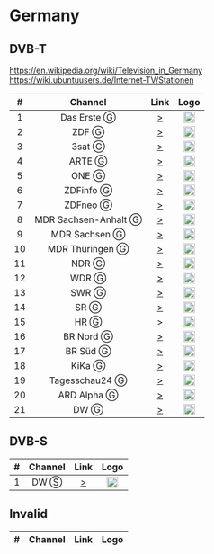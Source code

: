 <h1>Germany</h1>

<h2>DVB-T</h2>

https://en.wikipedia.org/wiki/Television_in_Germany
https://wiki.ubuntuusers.de/Internet-TV/Stationen

| #   | Channel        | Link  | Logo |
|:---:|:--------------:|:-----:|:-----:
| 1   | Das Erste Ⓖ   | [>](https://mcdn.daserste.de/daserste/de/master_3628.m3u8) | <img height="20" src="https://i.imgur.com/kRq4CIF.png"/> |
| 2   | ZDF Ⓖ         | [>](http://zdf-hls-15.akamaized.net/hls/live/2016498/de/veryhigh/master.m3u8) | <img height="20" src="https://i.imgur.com/JosNLQ0.png"/> |
| 3   | 3sat Ⓖ        | [>](https://zdf-hls-18.akamaized.net/hls/live/2016501/dach/veryhigh/master.m3u8) | <img height="20" src="https://i.imgur.com/2r7GK0L.png"/> |
| 4   | ARTE Ⓖ        | [>](https://artelive-lh.akamaihd.net/i/artelive_de@393591/index_1_av-p.m3u8) | <img height="20" src="https://i.imgur.com/fojjpeg.png"/> |
| 5   | ONE Ⓖ         | [>](https://onelivestream-lh.akamaihd.net/i/one_livestream@568814/index_4_av-p.m3u8) | <img height="20" src="https://i.imgur.com/zu5gaQU.png"/> |
| 6   | ZDFinfo Ⓖ     | [>](https://zdf-hls-17.akamaized.net/hls/live/2016500/de/veryhigh/master.m3u8) | <img height="20" src="https://i.imgur.com/0jcN11J.png"/> |
| 7   | ZDFneo Ⓖ      | [>](https://zdf-hls-16.akamaized.net/hls/live/2016499/de/veryhigh/master.m3u8) | <img height="20" src="https://i.imgur.com/XMPIWeS.png"/> |
| 8   | MDR Sachsen-Anhalt Ⓖ      | [>](https://mdrtvsahls.akamaized.net/hls/live/2016879/mdrtvsa/master.m3u8) | <img height="20" src="https://raw.githubusercontent.com/cytec/tvlogos/master/mdr.png"/> |
| 9   | MDR Sachsen Ⓖ      | [>](https://mdrtvsnhls.akamaized.net/hls/live/2016928/mdrtvsn/master.m3u8) | <img height="20" src="https://raw.githubusercontent.com/cytec/tvlogos/master/mdr.png"/> |
| 10   | MDR Thüringen Ⓖ      | [>](https://mdrtvthhls.akamaized.net/hls/live/2016880/mdrtvth/master.m3u8) | <img height="20" src="https://raw.githubusercontent.com/cytec/tvlogos/master/mdr.png"/> |
| 11   | NDR Ⓖ      | [>](https://ndrfs-lh.akamaihd.net/i/ndrfs_nds@430233/index_1992_av-b.m3u8) | <img height="20" src="https://raw.githubusercontent.com/cytec/tvlogos/master/ndr.png"/> |
| 12   | WDR Ⓖ      | [>](http://wdrfsgeo-lh.akamaihd.net/i/wdrfs_geogeblockt@530016/master.m3u8) | <img height="20" src="https://raw.githubusercontent.com/cytec/tvlogos/master/wdr.png"/> |
| 13   | SWR Ⓖ      | [>](https://swrbwhls-i.akamaihd.net/hls/live/667638/swrbwd/master.m3u8) | <img height="20" src="https://raw.githubusercontent.com/cytec/tvlogos/master/swr.png"/> |
| 14   | SR Ⓖ      | [>](http://srlive24-lh.akamaihd.net/i/sr_universal02@107595/master.m3u8) | <img height="20" src="https://raw.githubusercontent.com/cytec/tvlogos/master/sr.png"/> |
| 15   | HR Ⓖ      | [>](https://hrhls.akamaized.net/hls/live/2024525/hrhls/master.m3u8) | <img height="20" src="https://raw.githubusercontent.com/cytec/tvlogos/master/hr.png"/> |
| 16   | BR Nord Ⓖ      | [>](http://brlive-lh.akamaihd.net/i/bfsnord_germany@119898/master.m3u8) | <img height="20" src="https://raw.githubusercontent.com/cytec/tvlogos/master/br.png"/> |
| 17   | BR Süd Ⓖ      | [>](http://mcdn.br.de/bfs_sued/de/master.m3u8) | <img height="20" src="https://raw.githubusercontent.com/cytec/tvlogos/master/br.png"/> |
| 18   | KiKa Ⓖ      | [>](https://kikageohls.akamaized.net/hls/live/2022693/livetvkika_de/master.m3u8) | <img height="20" src="https://raw.githubusercontent.com/cytec/tvlogos/master/kika.png"/> |
| 19   | Tagesschau24 Ⓖ      | [>](http://tagesschau-lh.akamaihd.net/i/tagesschau_1@119231/master.m3u8) | <img height="20" src="https://raw.githubusercontent.com/cytec/tvlogos/master/tagesschau24.png"/> |
| 20   | ARD Alpha Ⓖ      | [>](http://brlive-lh.akamaihd.net/i/bralpha_germany@119899/master.m3u8) | <img height="20" src="https://raw.githubusercontent.com/cytec/tvlogos/master/br-alpha.png"/> |
| 21   | DW Ⓖ      | [>](http://dwstream6-lh.akamaihd.net/i/dwstream6_live@123962/master.m3u8) | <img height="20" src="https://upload.wikimedia.org/wikipedia/commons/thumb/6/69/Deutsche_Welle_Logo.svg/320px-Deutsche_Welle_Logo.svg.png"/> |

<h2>DVB-S</h2>

| #   | Channel        | Link  | Logo |
|:---:|:--------------:|:-----:|:-----:
| 1   | DW Ⓢ          | [>](https://dwstream6-lh.akamaihd.net/i/dwstream6_live@123962/index_1_av-b.m3u8) | <img height="20" src="https://i.imgur.com/A1xzjOI.png"/> |

<h2>Invalid</h2>

| #   | Channel        | Link  | Logo |
|:---:|:--------------:|:-----:|:-----:
